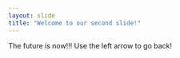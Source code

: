 ```yaml
---
layout: slide
title: "Welcome to our second slide!"
---
```

The future is now!!!
Use the left arrow to go back!